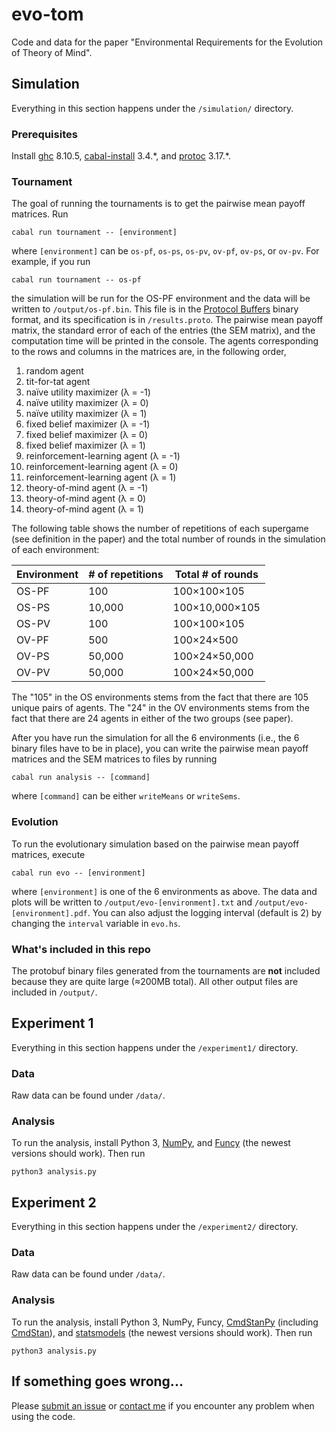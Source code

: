 # evo-tom

Code and data for the paper "Environmental Requirements for the Evolution of Theory of Mind".

## Simulation

Everything in this section happens under the `/simulation/` directory.

### Prerequisites

Install [ghc](https://www.haskell.org/ghc/) 8.10.5, [cabal-install](https://www.haskell.org/cabal/) 3.4.\*, and [protoc](https://github.com/protocolbuffers/protobuf) 3.17.\*.

### Tournament

The goal of running the tournaments is to get the pairwise mean payoff matrices. Run

``` shell
cabal run tournament -- [environment]
```

where `[environment]` can be `os-pf`, `os-ps`, `os-pv`, `ov-pf`, `ov-ps`, or `ov-pv`. For example, if you run

``` shell
cabal run tournament -- os-pf
```

the simulation will be run for the OS-PF environment and the data will be written to `/output/os-pf.bin`. This file is in the [Protocol Buffers](https://developers.google.com/protocol-buffers) binary format, and its specification is in `/results.proto`. The pairwise mean payoff matrix, the standard error of each of the entries (the SEM matrix), and the computation time will be printed in the console. The agents corresponding to the rows and columns in the matrices are, in the following order,

1. random agent
2. tit-for-tat agent
3. naïve utility maximizer (λ = -1)
4. naïve utility maximizer (λ = 0)
5. naïve utility maximizer (λ = 1)
6. fixed belief maximizer (λ = -1)
7. fixed belief maximizer (λ = 0)
8. fixed belief maximizer (λ = 1)
9. reinforcement-learning agent (λ = -1)
10. reinforcement-learning agent (λ = 0)
11. reinforcement-learning agent (λ = 1)
12. theory-of-mind agent (λ = -1)
13. theory-of-mind agent (λ = 0)
14. theory-of-mind agent (λ = 1)

The following table shows the number of repetitions of each supergame (see definition in the paper) and the total number of rounds in the simulation of each environment:

| Environment | # of repetitions | Total # of rounds |
|-------------|------------------|-------------------|
| OS-PF       | 100              | 100×100×105       |
| OS-PS       | 10,000           | 100×10,000×105    |
| OS-PV       | 100              | 100×100×105       |
| OV-PF       | 500              | 100×24×500        |
| OV-PS       | 50,000           | 100×24×50,000     |
| OV-PV       | 50,000           | 100×24×50,000     |

The "105" in the OS environments stems from the fact that there are 105 unique pairs of agents. The "24" in the OV environments stems from the fact that there are 24 agents in either of the two groups (see paper).

After you have run the simulation for all the 6 environments (i.e., the 6 binary files have to be in place), you can write the pairwise mean payoff matrices and the SEM matrices to files by running

``` shell
cabal run analysis -- [command]
```

where `[command]` can be either `writeMeans` or `writeSems`.

### Evolution

To run the evolutionary simulation based on the pairwise mean payoff matrices, execute

``` shell
cabal run evo -- [environment]
```

where `[environment]` is one of the 6 environments as above. The data and plots will be written to `/output/evo-[environment].txt` and `/output/evo-[environment].pdf`. You can also adjust the logging interval (default is 2) by changing the `interval` variable in `evo.hs`.

### What's included in this repo

The protobuf binary files generated from the tournaments are **not** included because they are quite large (≈200MB total). All other output files are included in `/output/`.

## Experiment 1

Everything in this section happens under the `/experiment1/` directory.

### Data

Raw data can be found under `/data/`.

### Analysis

To run the analysis, install Python 3, [NumPy](https://numpy.org/), and [Funcy](https://github.com/Suor/funcy) (the newest versions should work). Then run

```shell
python3 analysis.py
```

## Experiment 2

Everything in this section happens under the `/experiment2/` directory.

### Data

Raw data can be found under `/data/`.

### Analysis

To run the analysis, install Python 3, NumPy, Funcy, [CmdStanPy](https://github.com/stan-dev/cmdstanpy) (including [CmdStan](https://mc-stan.org/users/interfaces/cmdstan)), and [statsmodels](https://www.statsmodels.org/) (the newest versions should work). Then run

```shell
python3 analysis.py
```

## If something goes wrong...

Please [submit an issue](https://github.com/jameswhqi/evo-tom/issues) or [contact me](mailto:wqi@ucsd.edu) if you encounter any problem when using the code.
